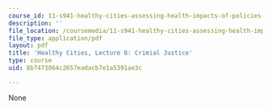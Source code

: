 ```yaml
---
course_id: 11-s941-healthy-cities-assessing-health-impacts-of-policies-and-plans-spring-2016
description: ''
file_location: /coursemedia/11-s941-healthy-cities-assessing-health-impacts-of-policies-and-plans-spring-2016/8b7473864c2657eadacb7e1a5391ae3c_MIT11_S941S16_Lec8.pdf
file_type: application/pdf
layout: pdf
title: 'Healthy Cities, Lecture 8: Crimial Justice'
type: course
uid: 8b7473864c2657eadacb7e1a5391ae3c

---
```

None